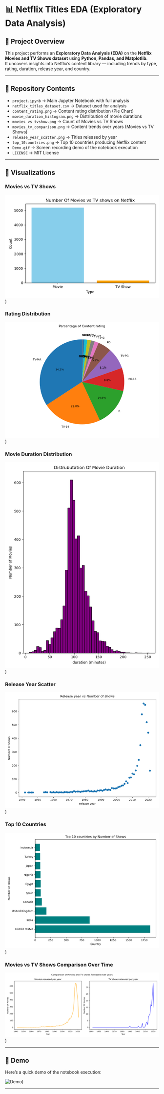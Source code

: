 # 📊 Netflix Titles EDA (Exploratory Data Analysis)

## 📌 Project Overview
This project performs an **Exploratory Data Analysis (EDA)** on the **Netflix Movies and TV Shows dataset** using **Python, Pandas, and Matplotlib**.  
It uncovers insights into Netflix’s content library — including trends by type, rating, duration, release year, and country.

---

## 📂 Repository Contents
- `project.ipynb` → Main Jupyter Notebook with full analysis  
- `netflix_titles_dataset.csv` → Dataset used for analysis  
- `content_rating.png` → Content rating distribution (Pie Chart)  
- `movie_duration_histogram.png` → Distribution of movie durations  
- `movies vs tvshow.png` → Count of Movies vs TV Shows  
- `movies_tv_comparison.png` → Content trends over years (Movies vs TV Shows)  
- `release_year_scatter.png` → Titles released by year  
- `top_10countries.png` → Top 10 countries producing Netflix content  
- `Demo.gif` → Screen recording demo of the notebook execution  
- `LICENSE` → MIT License  

---

## 📸 Visualizations

### Movies vs TV Shows
![Movies vs TV Shows](https://github.com/prajwalsapkal/netflix-titles-eda/blob/main/movies%20vs%20tvshow.png))

### Rating Distribution
![Content Rating](https://github.com/prajwalsapkal/netflix-titles-eda/blob/main/content_rating.png))

### Movie Duration Distribution
![Movie Duration Histogram](https://github.com/prajwalsapkal/netflix-titles-eda/blob/main/movie_duration_histogram.png))

### Release Year Scatter
![Release Year Scatter](https://github.com/prajwalsapkal/netflix-titles-eda/blob/main/release_year_scatter.png))

### Top 10 Countries
![Top 10 Countries](https://github.com/prajwalsapkal/netflix-titles-eda/blob/main/top_10countries.png))

### Movies vs TV Shows Comparison Over Time
![Movies vs TV Shows Comparison](https://github.com/prajwalsapkal/netflix-titles-eda/blob/main/movies_tv_comparison.png))

---

## 🎥 Demo
Here’s a quick demo of the notebook execution:

![Demo](https://github.com/prajwalsapkal/netflix-titles-eda/blob/main/Demo.gif))

---
